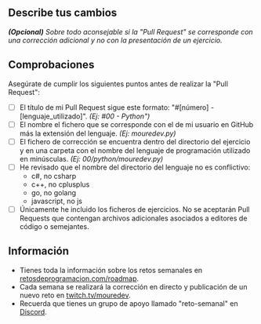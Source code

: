 ## Describe tus cambios
***(Opcional)*** *Sobre todo aconsejable si la "Pull Request" se corresponde con una corrección adicional y no con la presentación de un ejercicio.*

## Comprobaciones
Asegúrate de cumplir los siguientes puntos antes de realizar la "Pull Request":

- [ ] El título de mi Pull Request sigue este formato: "#[número] - [lenguaje_utilizado]". *(Ej: #00 - Python")*
- [ ] El nombre el fichero que se corresponde con el de mi usuario en GitHub más la extensión del lenguaje. *(Ej: mouredev.py)*
- [ ] El fichero de corrección se encuentra dentro del directorio del ejercicio y en una carpeta con el nombre del lenguaje de programación utilizado en minúsculas. *(Ej: 00/python/mouredev.py)*
- [ ] He revisado que el nombre del directorio del lenguaje no es conflictivo:
	- c#, no csharp
	- c++, no cplusplus
	- go, no golang
	- javascript, no js
- [ ] Únicamente he incluido los ficheros de ejercicios. No se aceptarán Pull Requests que contengan archivos adicionales asociados a editores de código o semejantes.

## Información

* Tienes toda la información sobre los retos semanales en [retosdeprogramacion.com/roadmap](https://retosdeprogramacion.com/roadmap).
* Cada semana se realizará la corrección en directo y publicación de un nuevo reto en [twitch.tv/mouredev](https://twitch.tv/mouredev).
* Recuerda que tienes un grupo de apoyo llamado "reto-semanal" en [Discord](https://discord.gg/mouredev).